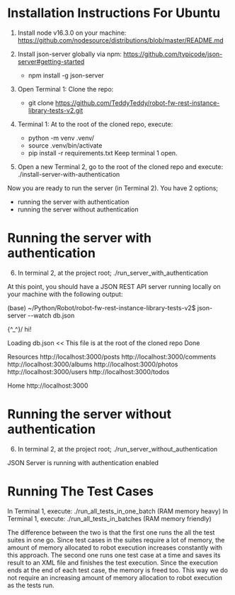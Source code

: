 # Installation Instructions For Ubuntu

1. Install node v16.3.0 on your machine:
   https://github.com/nodesource/distributions/blob/master/README.md

2. Install json-server globally via npm:
   https://github.com/typicode/json-server#getting-started
   -  npm install -g json-server

3. Open Terminal 1: Clone the repo:
   -  git clone	https://github.com/TeddyTeddy/robot-fw-rest-instance-library-tests-v2.git

4. Terminal 1: At to the root of the cloned repo, execute:
   -  python -m venv .venv/
   -  source .venv/bin/activate
   -  pip install -r requirements.txt
   Keep terminal 1 open.

5. Open a new Terminal 2, go to the root of the cloned repo and execute:  ./install-server-with-authentication

Now you are ready to run the server (in Terminal 2). You have 2 options;
   - running the server with authentication
   - running the server without authentication

# Running the server with authentication
6. In terminal 2, at the project root; ./run_server_with_authentication

At this point, you should have a JSON REST API server running locally on your machine
with the following output:

(base) ~/Python/Robot/robot-fw-rest-instance-library-tests-v2$ json-server --watch db.json

  \{^_^}/ hi!

  Loading db.json      <<  This file is at the root of the cloned repo
  Done

  Resources
  http://localhost:3000/posts
  http://localhost:3000/comments
  http://localhost:3000/albums
  http://localhost:3000/photos
  http://localhost:3000/users
  http://localhost:3000/todos

  Home
  http://localhost:3000
# Running the server without authentication
6. In terminal 2, at the project root; ./run_server_without_authentication

 JSON Server is running with authentication enabled

# Running The Test Cases
In Terminal 1, execute:  ./run_all_tests_in_one_batch  (RAM memory heavy)
In Terminal 1, execute:  ./run_all_tests_in_batches    (RAM memory friendly)

The difference between the two is that the first one runs the all the test suites in one go.
Since test cases in the suites require a lot of memory, the amount of memory allocated to robot
execution increases constantly with this approach. The second one runs one test case at a time
and saves its result to an XML file and finishes the test execution. Since the execution
ends at the end of each test case, the memory is freed too. This way we do not require an increasing
amount of memory allocation to robot execution as the tests run.

